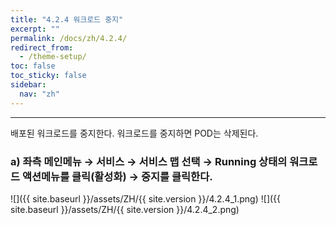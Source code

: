 ```yaml
---
title: "4.2.4 워크로드 중지"
excerpt: ""
permalink: /docs/zh/4.2.4/
redirect_from:
  - /theme-setup/
toc: false
toc_sticky: false
sidebar:
  nav: "zh"
---
```


---
배포된 워크로드를 중지한다. 워크로드를 중지하면 POD는 삭제된다.

### a\) 좌측 메인메뉴 → 서비스 → 서비스 맵 선택 → Running 상태의 워크로드 액션메뉴를 클릭\(활성화\) → 중지를 클릭한다.
![]({{ site.baseurl }}/assets/ZH/{{ site.version }}/4.2.4_1.png)
![]({{ site.baseurl }}/assets/ZH/{{ site.version }}/4.2.4_2.png)
